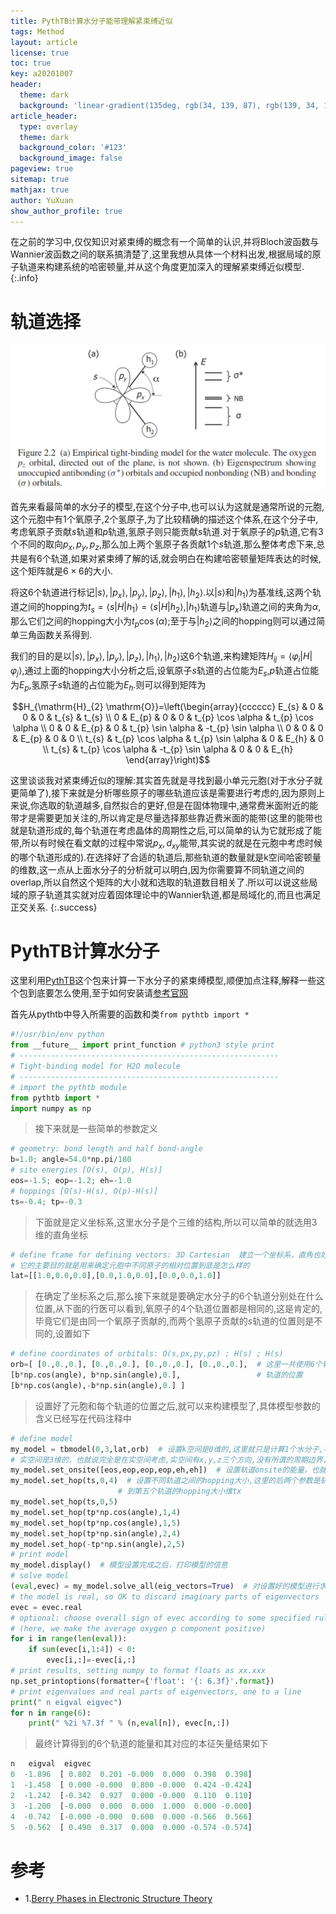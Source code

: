 ```yaml
---
title: PythTB计算水分子能带理解紧束缚近似
tags: Method
layout: article
license: true
toc: true
key: a20201007
header:
  theme: dark
  background: 'linear-gradient(135deg, rgb(34, 139, 87), rgb(139, 34, 139))'
article_header:
  type: overlay
  theme: dark
  background_color: '#123'
  background_image: false
pageview: true
sitemap: true
mathjax: true
author: YuXuan
show_author_profile: true
---
```

在之前的学习中,仅仅知识对紧束缚的概念有一个简单的认识,并将Bloch波函数与Wannier波函数之间的联系搞清楚了,这里我想从具体一个材料出发,根据局域的原子轨道来构建系统的哈密顿量,并从这个角度更加深入的理解紧束缚近似模型.
{:.info}
<!--more-->
# 轨道选择

![png](/assets/images/pythtb/H2O1.png)

首先来看最简单的水分子的模型,在这个分子中,也可以认为这就是通常所说的元胞,这个元胞中有1个氧原子,2个氢原子,为了比较精确的描述这个体系,在这个分子中,考虑氧原子贡献$s$轨道和$p$轨道,氢原子则只能贡献$s$轨道.对于氧原子的$p$轨道,它有3个不同的取向$p_x,p_y,p_z$,那么加上两个氢原子各贡献1个$s$轨道,那么整体考虑下来,总共是有6个轨道,如果对紧束缚了解的话,就会明白在构建哈密顿量矩阵表达的时候,这个矩阵就是$6\times 6$的大小.

将这6个轨道进行标记$\rvert s\rangle,\rvert p_x\rangle,\rvert p_y\rangle,\rvert p_z\rangle,\rvert h_1\rangle,\rvert h_2\rangle$.以$\rvert s\rangle$和$\rvert h_1\rangle$为基准线,这两个轨道之间的hopping为$t_s=\langle s\rvert H\rvert h_1\rangle=\langle s\rvert H\rvert h_2\rangle$,$\rvert h_1\rangle$轨道与$\rvert p_x\rangle$轨道之间的夹角为$\alpha$,那么它们之间的hopping大小为$t_p\cos(\alpha)$;至于与$\rvert h_2\rangle$之间的hopping则可以通过简单三角函数关系得到.

我们的目的是以$\rvert s\rangle,\rvert p_x\rangle,\rvert p_y\rangle,\rvert p_z\rangle,\rvert h_1\rangle,\rvert h_2\rangle$这6个轨道,来构建矩阵$H_{ij}=\langle\varphi_i\rvert H\rvert\varphi_j\rangle$,通过上面的hopping大小分析之后,设氧原子$s$轨道的占位能为$E_s$,$p$轨道占位能为$E_p$,氢原子$s$轨道的占位能为$E_h$.则可以得到矩阵为

$$H_{\mathrm{H}_{2} \mathrm{O}}=\left(\begin{array}{cccccc}
E_{s} & 0 & 0 & 0 & t_{s} & t_{s} \\
0 & E_{p} & 0 & 0 & t_{p} \cos \alpha & t_{p} \cos \alpha \\
0 & 0 & E_{p} & 0 & t_{p} \sin \alpha & -t_{p} \sin \alpha \\
0 & 0 & 0 & E_{p} & 0 & 0 \\
t_{s} & t_{p} \cos \alpha & t_{p} \sin \alpha & 0 & E_{h} & 0 \\
t_{s} & t_{p} \cos \alpha & -t_{p} \sin \alpha & 0 & 0 & E_{h}
\end{array}\right)$$

这里谈谈我对紧束缚近似的理解:其实首先就是寻找到最小单元元胞(对于水分子就更简单了),接下来就是分析哪些原子的哪些轨道应该是需要进行考虑的,因为原则上来说,你选取的轨道越多,自然拟合的更好,但是在固体物理中,通常费米面附近的能带才是需要更加关注的,所以肯定是尽量选择那些靠近费米面的能带(这里的能带也就是轨道形成的,每个轨道在考虑晶体的周期性之后,可以简单的认为它就形成了能带,所以有时候在看文献的过程中常说$p_x,d_{xy}$能带,其实说的就是在元胞中考虑时候的哪个轨道形成的).在选择好了合适的轨道后,那些轨道的数量就是k空间哈密顿量的维数,这一点从上面水分子的分析就可以明白,因为你需要算不同轨道之间的overlap,所以自然这个矩阵的大小就和选取的轨道数目相关了.所以可以说这些局域的原子轨道其实就对应着固体理论中的Wannier轨道,都是局域化的,而且也满足正交关系.
{:.success}

# PythTB计算水分子
这里利用[PythTB](http://www.physics.rutgers.edu/pythtb/)这个包来计算一下水分子的紧束缚模型,顺便加点注释,解释一些这个包到底要怎么使用,至于如何安装请[参考官网](http://www.physics.rutgers.edu/pythtb/)

首先从pythtb中导入所需要的函数和类`from pythtb import * `

```python
#!/usr/bin/env python
from __future__ import print_function # python3 style print
# ----------------------------------------------------------
# Tight-binding model for H2O molecule
# ----------------------------------------------------------
# import the pythtb module
from pythtb import *
import numpy as np
```
> 接下来就是一些简单的参数定义
```python
# geometry: bond length and half bond-angle
b=1.0; angle=54.0*np.pi/180
# site energies [O(s), O(p), H(s)]
eos=-1.5; eop=-1.2; eh=-1.0
# hoppings [O(s)-H(s), O(p)-H(s)]
ts=-0.4; tp=-0.3
```
> 下面就是定义坐标系,这里水分子是个三维的结构,所以可以简单的就选用3维的直角坐标
```python
# define frame for defining vectors: 3D Cartesian  建立一个坐标系，直角也好，利用元胞基矢建立也可以，
# 它的主要目的就是用来确定元胞中不同原子的相对位置到底是怎么样的
lat=[[1.0,0.0,0.0],[0.0,1.0,0.0],[0.0,0.0,1.0]] 
```
> 在确定了坐标系之后,那么接下来就是要确定水分子的6个轨道分别处在什么位置,从下面的行医可以看到,氧原子的4个轨道位置都是相同的,这是肯定的,毕竟它们是由同一个氧原子贡献的,而两个氢原子贡献的$s$轨道的位置则是不同的,设置如下
```python
# define coordinates of orbitals: O(s,px,py,pz) ; H(s) ; H(s)
orb=[ [0.,0.,0.], [0.,0.,0.], [0.,0.,0.], [0.,0.,0.],  # 这里一共使用6个轨道，所以需要将这个6个轨道在以上面坐标系为基础上来明确这些
[b*np.cos(angle), b*np.sin(angle),0.],                 # 轨道的位置
[b*np.cos(angle),-b*np.sin(angle),0.] ]
```
> 设置好了元胞和每个轨道的位置之后,就可以来构建模型了,具体模型参数的含义已经写在代码注释中
```python
# define model
my_model = tbmodel(0,3,lat,orb)  # 设置k空间是0维的,这里就只是计算1个水分子,不存在周期性,则k空间维度自然就是0
# 实空间是3维的，也就说完全是在实空间考虑,实空间有x,y,z三个方向,没有所谓的周期边界，三个方向都是开边界
my_model.set_onsite([eos,eop,eop,eop,eh,eh])  # 设置轨道onsite的能量，也就是占位能
my_model.set_hop(ts,0,4)  # 设置不同轨道之间的hopping大小,这里的后两个参数是轨道的索引,0代表第一个轨道,4代表第5个轨道,也就说第四个轨道
                        # 到第五个轨道的hopping大小维tx
my_model.set_hop(ts,0,5)
my_model.set_hop(tp*np.cos(angle),1,4)
my_model.set_hop(tp*np.cos(angle),1,5)
my_model.set_hop(tp*np.sin(angle),2,4)
my_model.set_hop(-tp*np.sin(angle),2,5)
# print model
my_model.display()  # 模型设置完成之后，打印模型的信息
# solve model
(eval,evec) = my_model.solve_all(eig_vectors=True)  # 对设置好的模型进行求解，并同时要求得到对应的本征矢量
# the model is real, so OK to discard imaginary parts of eigenvectors
evec = evec.real
# optional: choose overall sign of evec according to some specified rule
# (here, we make the average oxygen p component positive)
for i in range(len(eval)):
    if sum(evec[i,1:4]) < 0:
        evec[i,:]=-evec[i,:]
# print results, setting numpy to format floats as xx.xxx
np.set_printoptions(formatter={'float': '{: 6.3f}'.format})
# print eigenvalues and real parts of eigenvectors, one to a line
print(" n eigval eigvec")
for n in range(6):
    print(" %2i %7.3f " % (n,eval[n]), evec[n,:])
```
> 最终计算得到的6个轨道的能量和其对应的本征矢量结果如下
```python
n   eigval  eigvec
0  -1.896  [ 0.802  0.201 -0.000  0.000  0.398  0.398]
1  -1.458  [ 0.000 -0.000  0.800 -0.000  0.424 -0.424]
2  -1.242  [-0.342  0.927  0.000 -0.000  0.110  0.110]
3  -1.200  [-0.000  0.000  0.000  1.000  0.000 -0.000]
4  -0.742  [-0.000 -0.000  0.600  0.000 -0.566  0.566]
5  -0.562  [ 0.490  0.317  0.000  0.000 -0.574 -0.574]
```
# 参考
- 1.[Berry Phases in Electronic Structure Theory](https://books.google.com/books/about/Berry_Phases_in_Electronic_Structure_The.html?id=485FtgEACAAJ)